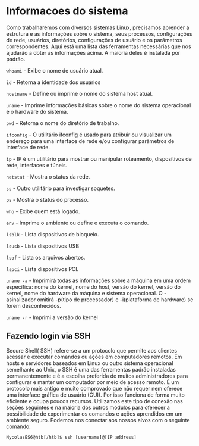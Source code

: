 # Informacoes do sistema

Como trabalharemos com diversos sistemas Linux, precisamos aprender a estrutura e as informações sobre o sistema, seus processos, configurações de rede, usuários, diretórios, configurações de usuário e os parâmetros correspondentes. Aqui está uma lista das ferramentas necessárias que nos ajudarão a obter as informações acima. A maioria deles é instalada por padrão.

``whoami`` - Exibe o nome de usuário atual.

``id`` - Retorna a identidade dos usuários

``hostname`` - Define ou imprime o nome do sistema host atual.

``uname`` - Imprime informações básicas sobre o nome do sistema operacional e o hardware do sistema.

``pwd`` - Retorna o nome do diretório de trabalho.

``ifconfig`` - O utilitário ifconfig é usado para atribuir ou visualizar um endereço para uma interface de rede e/ou configurar parâmetros de interface de rede.

``ip`` - IP é um utilitário para mostrar ou manipular roteamento, dispositivos de rede, interfaces e túneis.

``netstat`` - Mostra o status da rede.

``ss`` - Outro utilitário para investigar soquetes.

``ps`` - Mostra o status do processo.

``who`` - Exibe quem está logado.

``env`` - Imprime o ambiente ou define e executa o comando.

``lsblk`` - Lista dispositivos de bloqueio.

``lsusb`` - Lista dispositivos USB

``lsof`` - Lista os arquivos abertos.

``lspci`` - Lista dispositivos PCI.

`uname -a` - Imprimirá todas as informações sobre a máquina em uma ordem específica: nome do kernel, nome do host, versão do kernel, versão do kernel, nome do hardware da máquina e sistema operacional. O -asinalizador omitirá -p(tipo de processador) e -i(plataforma de hardware) se forem desconhecidos.

`uname -r` - Imprimi a versão do kernel

## Fazendo login via SSH

Secure Shell( SSH) refere-se a um protocolo que permite aos clientes acessar e executar comandos ou ações em computadores remotos. Em hosts e servidores baseados em Linux ou outro sistema operacional semelhante ao Unix, o SSH é uma das ferramentas padrão instaladas permanentemente e é a escolha preferida de muitos administradores para configurar e manter um computador por meio de acesso remoto. É um protocolo mais antigo e muito comprovado que não requer nem oferece uma interface gráfica de usuário (GUI). Por isso funciona de forma muito eficiente e ocupa poucos recursos. Utilizamos este tipo de conexão nas seções seguintes e na maioria dos outros módulos para oferecer a possibilidade de experimentar os comandos e ações aprendidos em um ambiente seguro. Podemos nos conectar aos nossos alvos com o seguinte comando:

`NycolasES6@htb[/htb]$ ssh [username]@[IP address]`
